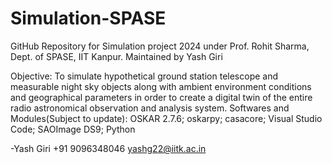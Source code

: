 # Simulation-SPASE
GitHub Repository for Simulation project 2024 under Prof. Rohit Sharma, Dept. of SPASE, IIT Kanpur. Maintained by Yash Giri

Objective: To simulate hypothetical ground station telescope and measurable night sky objects along with ambient environment conditions and geographical parameters in order to create a digital twin of the entire radio astronomical observation and analysis system.
Softwares and Modules(Subject to update): OSKAR 2.7.6; oskarpy; casacore; Visual Studio Code; SAOImage DS9; Python





-Yash Giri
+91 9096348046
yashg22@iitk.ac.in
